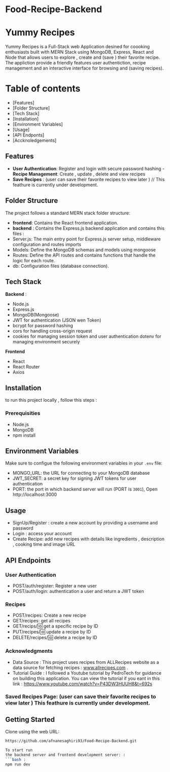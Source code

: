 # Food-Recipe-Backend

# Yummy Recipes

Yummy Recipes is a Full-Stack web Application  desined for coooking enthusiasts built with MERN Stack using MongoDB, Express, React and Node that allows users to explore , create and (save ) their favorite recipe. The appliction provide a friendly features user authentiction, recipe management and an interactive interface for browsing and (saving  recipes).

# Table of contents
- [Features]
- [Folder Structure]
- [Tech Stack]
- [Installation]
- [Environment Variables]
- [Usage]
- [API Endponts]
- [Accknoledgements]

## Features
- **User Authentication**: Register and login with secure password hashing
-**Recipe Management**: Create , update , delete and view recipes
- **Save Recipes** : (user can save their favorite recipes to view later ) // This feathure is currently under development.


## Folder Structure
The project follows a standard MERN stack folder structure:
- **frontend**: Contains the React frontend application.
- **backend** : Contains the Express.js backend application  and contains this files :
- Server.js: The main entry point for Express.js server setup, middleware configuration and routes imports
- Models: Define the MongoDB schemas and models using mongoose
- Routes: Define the API routes and contains functions that handle the logic for each route.
- db: Configuration files (database connection).



## Tech Stack
**Backend** :
- Node.js
- Express.js
- MongoDB(Mongoose)
- JWT for authentication (JSON wen Token)
- bcrypt for password hashing
- cors for handling cross-origin request 
- cookies for managing session token and user authentication
dotenv for managing environment securely 

**Frontend**
- React
- React Router
- Axios



## Installation 
to run this project locally , follow this steps : 
###  Prerequisities
- Node.js
- MongoDB
- npm install


## Environment Variables 
Make sure to configue the following environment variables in your `.env` file:
- MONGO_URL: the URL for connecting to your MongoDB database
- JWT_SECRET: a secret key for signing JWT tokens for user authentication
- PORT: the port in which backend server will run (PORT is `3001`), Open http://localhost:3000 

## Usage 
 - SignUp/Register : create a new account by providing a username and password
 - Login : access your account
 - Create Recipe: add new recipes with details like ingredients , description , cooking time and image URL

## API Endpoints

### User Authentication
- POST/auth/register: Register a new user
- POST/auth/login: authentication a user and return a JWT token

### Recipes
- POST/recipes: Create a new recipe
- GET/recipes: get all recipes
- GET/recips/:id: get a specific recipe by ID
- PUT/recipes/:id: update a recipe by ID
- DELETE/recipes/:id: delete a recipe by ID

### Acknowledgments 
- Data Source : This project uses  recipes from ALLRecipes website as a data source for fetching recipes  : www.allrecipes.com .
- Tutorial Guide : I followed a Youtube tutorial by PedroTech for guidance on building this application. You can view the tutorial if you eant in this link : 
https://www.youtube.com/watch?v=P43DW3HUUH8&t=692s


### Saved Recipes Page: (user can save their favorite recipes to view later )  This feathure is currently under development.
 

## Getting Started
Clone using the web URL:
```bash :
https://github.com/afnanesaghiri93/Food-Recipe-Backend.git

To start run  
the backend server and frontend development server: : 
```bash : 
npm run dev

